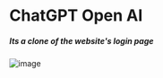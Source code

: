 # ChatGPT Open AI

##### Its a clone of the website's login page


![image](https://github.com/dagweg/ChatGPT/assets/90281138/a119fd7e-b60c-4409-83f6-ecd4e8d736ec)
